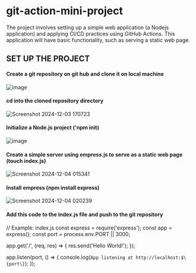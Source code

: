 # git-action-mini-project
The project involves setting up a simple web application (a Nodejs application) and applying CI/CD practices using GitHub Actions. This application will have basic functionality, such as serving a static web page.

## SET UP THE PROJECT 


#### Create a git repository on git hub and clone it on local machine 
![image](https://github.com/user-attachments/assets/39ed703b-dab1-4763-a7ad-e72390737533)



#### cd into the cloned repository directory 
![Screenshot 2024-12-03 170723](https://github.com/user-attachments/assets/29e9e31a-cf94-429a-b5db-263f410a60ab)




#### Initialize a Node.js project ('npm init)
![image](https://github.com/user-attachments/assets/a4bbed89-25b6-4f2d-9bbc-bd537d7f33e3)


#### Create a simple server using empress.js to serve as a static web page (**touch index.js**)
![Screenshot 2024-12-04 015341](https://github.com/user-attachments/assets/a49b964d-dc23-4188-9fb5-b27450906769)


#### Install empress (**npm install express**)
![Screenshot 2024-12-04 020239](https://github.com/user-attachments/assets/68e7b68b-1892-440d-8c20-5b57c3666c8b)


#### Add this code to the index.js file and push to the git repository 
// Example: index.js
const express = require('express');
const app = express();
const port = process.env.PORT || 3000;

app.get('/', (req, res) => \{
  res.send('Hello World!');
\});

app.listen(port, () => \{
  console.log(`App listening at http://localhost:$\{port\}`);
\});

#### 



















